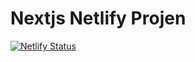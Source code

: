 # Nextjs Netlify Projen

[![Netlify Status](https://api.netlify.com/api/v1/badges/185a0e83-dc9d-4155-a914-83f2623c005b/deploy-status)](https://app.netlify.com/sites/nextjs-netlify-projen/deploys)

